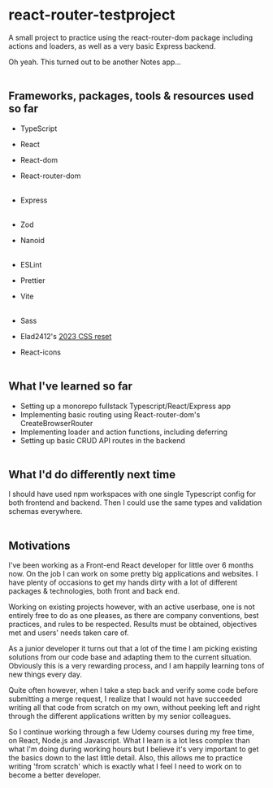 # react-router-testproject

A small project to practice using the react-router-dom package including actions and loaders, as well as a very basic Express backend.

Oh yeah. This turned out to be another Notes app...
<br>
<br>

## Frameworks, packages, tools & resources used so far

-   TypeScript
-   React
-   React-dom
-   React-router-dom
    <br>
    <br>

-   Express
    <br>
    <br>

-   Zod
-   Nanoid
    <br>
    <br>

-   ESLint
-   Prettier
-   Vite
    <br>
    <br>

-   Sass
-   Elad2412's [2023 CSS reset](https://elad2412.github.io/the-new-css-reset/)
-   React-icons
    <br>
    <br>

## What I've learned so far

-   Setting up a monorepo fullstack Typescript/React/Express app
-   Implementing basic routing using React-router-dom's CreateBrowserRouter
-   Implementing loader and action functions, including deferring
-   Setting up basic CRUD API routes in the backend
    <br>
    <br>

## What I'd do differently next time

I should have used npm workspaces with one single Typescript config for both frontend and backend. Then I could use the same types and validation schemas everywhere.
<br>
<br>

## Motivations

I've been working as a Front-end React developer for little over 6 months now. On the job I can work on some pretty big applications and websites. I have plenty of occasions to get my hands dirty with a lot of different packages & technologies, both front and back end.

Working on existing projects however, with an active userbase, one is not entirely free to do as one pleases, as there are company conventions, best practices, and rules to be respected. Results must be obtained, objectives met and users' needs taken care of.

As a junior developer it turns out that a lot of the time I am picking existing solutions from our code base and adapting them to the current situation. Obviously this is a very rewarding process, and I am happily learning tons of new things every day.

Quite often however, when I take a step back and verify some code before submitting a merge request, I realize that I would not have succeeded writing all that code from scratch on my own, without peeking left and right through the different applications written by my senior colleagues.

So I continue working through a few Udemy courses during my free time, on React, Node.js and Javascript. What I learn is a lot less complex than what I'm doing during working hours but I believe it's very important to get the basics down to the last little detail. Also, this allows me to practice writing 'from scratch' which is exactly what I feel I need to work on to become a better developer.
